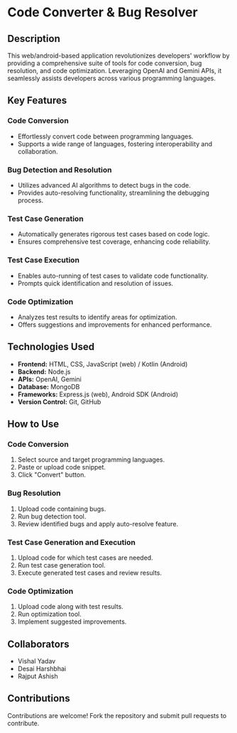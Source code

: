 # Code Converter & Bug Resolver

## Description
This web/android-based application revolutionizes developers' workflow by providing a comprehensive suite of tools for code conversion, bug resolution, and code optimization. Leveraging OpenAI and Gemini APIs, it seamlessly assists developers across various programming languages.

## Key Features

### Code Conversion
- Effortlessly convert code between programming languages.
- Supports a wide range of languages, fostering interoperability and collaboration.

### Bug Detection and Resolution
- Utilizes advanced AI algorithms to detect bugs in the code.
- Provides auto-resolving functionality, streamlining the debugging process.

### Test Case Generation
- Automatically generates rigorous test cases based on code logic.
- Ensures comprehensive test coverage, enhancing code reliability.

### Test Case Execution
- Enables auto-running of test cases to validate code functionality.
- Prompts quick identification and resolution of issues.

### Code Optimization
- Analyzes test results to identify areas for optimization.
- Offers suggestions and improvements for enhanced performance.

## Technologies Used
- **Frontend:** HTML, CSS, JavaScript (web) / Kotlin (Android)
- **Backend:** Node.js
- **APIs:** OpenAI, Gemini
- **Database:** MongoDB
- **Frameworks:** Express.js (web), Android SDK (Android)
- **Version Control:** Git, GitHub

## How to Use
### Code Conversion
1. Select source and target programming languages.
2. Paste or upload code snippet.
3. Click "Convert" button.

### Bug Resolution
1. Upload code containing bugs.
2. Run bug detection tool.
3. Review identified bugs and apply auto-resolve feature.

### Test Case Generation and Execution
1. Upload code for which test cases are needed.
2. Run test case generation tool.
3. Execute generated test cases and review results.

### Code Optimization
1. Upload code along with test results.
2. Run optimization tool.
3. Implement suggested improvements.

## Collaborators
- Vishal Yadav
- Desai Harshbhai
- Rajput Ashish

## Contributions
Contributions are welcome! Fork the repository and submit pull requests to contribute.
